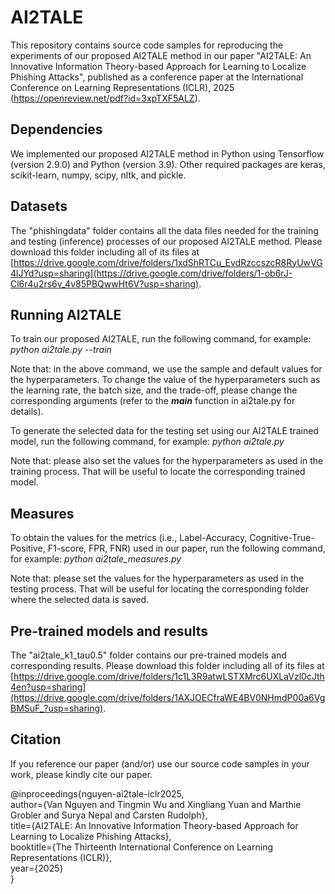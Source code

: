 # AI2TALE

This repository contains source code samples for reproducing the experiments of our proposed AI2TALE method in our paper "AI2TALE: An Innovative Information Theory-based Approach for Learning to Localize Phishing Attacks", published as a conference paper at the International Conference on Learning Representations (ICLR), 2025 (https://openreview.net/pdf?id=3xpTXF5ALZ).

## Dependencies
We implemented our proposed AI2TALE method in Python using Tensorflow (version 2.9.0) and Python (version 3.9). Other required packages are keras, scikit-learn, numpy, scipy, nltk, and pickle.

## Datasets
The "phishingdata" folder contains all the data files needed for the training and testing (inference) processes of our proposed AI2TALE method. Please download this folder including all of its files at [https://drive.google.com/drive/folders/1xdShRTCu_EvdRzccszcR8RyUwVG4lJYd?usp=sharing](https://drive.google.com/drive/folders/1-ob6rJ-Cl6r4u2rs6v_4v85PBQwwHt6V?usp=sharing).

## Running AI2TALE
To train our proposed AI2TALE, run the following command, for example: *python ai2tale.py --train*

Note that: in the above command, we use the sample and default values for the hyperparameters. To change the value of the hyperparameters such as the learning rate, the batch size, and the trade-off, please change the corresponding arguments (refer to the *__main__* function in ai2tale.py for details).

To generate the selected data for the testing set using our AI2TALE trained model, run the following command, for example: *python ai2tale.py*

Note that: please also set the values for the hyperparameters as used in the training process. That will be useful to locate the corresponding trained model.

## Measures
To obtain the values for the metrics (i.e., Label-Accuracy, Cognitive-True-Positive, F1-score, FPR, FNR) used in our paper, run the following command, for example: *python ai2tale_measures.py*

Note that: please set the values for the hyperparameters as used in the testing process. That will be useful for locating the corresponding folder where the selected data is saved.

## Pre-trained models and results
The "ai2tale_k1_tau0.5" folder contains our pre-trained models and corresponding results. Please download this folder including all of its files at [https://drive.google.com/drive/folders/1c1L3R9atwLSTXMrc6UXLaVzl0cJth4en?usp=sharing](https://drive.google.com/drive/folders/1AXJOECfraWE4BV0NHmdP00a6VgBMSuF_?usp=sharing).

## Citation

If you reference our paper (and/or) use our source code samples in your work, please kindly cite our paper.

@inproceedings{nguyen-ai2tale-iclr2025,<br/>
      author={Van Nguyen and Tingmin Wu and Xingliang Yuan and Marthie Grobler and Surya Nepal and Carsten Rudolph},<br/>
      title={AI2TALE: An Innovative Information Theory-based Approach for Learning to Localize Phishing Attacks},<br/>
      booktitle={The Thirteenth International Conference on Learning Representations (ICLR)},<br/>
      year={2025}<br/>
}
